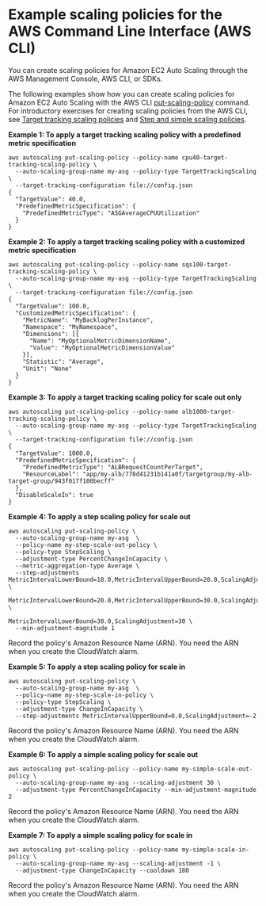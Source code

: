 # Example scaling policies for the AWS Command Line Interface \(AWS CLI\)<a name="examples-scaling-policies"></a>

You can create scaling policies for Amazon EC2 Auto Scaling through the AWS Management Console, AWS CLI, or SDKs\. 

The following examples show how you can create scaling policies for Amazon EC2 Auto Scaling with the AWS CLI [put\-scaling\-policy](https://docs.aws.amazon.com/cli/latest/reference/autoscaling/put-scaling-policy.html) command\. For introductory exercises for creating scaling policies from the AWS CLI, see [Target tracking scaling policies](as-scaling-target-tracking.md) and [Step and simple scaling policies](as-scaling-simple-step.md)\. 

**Example 1: To apply a target tracking scaling policy with a predefined metric specification**

```
aws autoscaling put-scaling-policy --policy-name cpu40-target-tracking-scaling-policy \
  --auto-scaling-group-name my-asg --policy-type TargetTrackingScaling \
  --target-tracking-configuration file://config.json
{
  "TargetValue": 40.0,
  "PredefinedMetricSpecification": {
    "PredefinedMetricType": "ASGAverageCPUUtilization"
  }
}
```

**Example 2: To apply a target tracking scaling policy with a customized metric specification**

```
aws autoscaling put-scaling-policy --policy-name sqs100-target-tracking-scaling-policy \
  --auto-scaling-group-name my-asg --policy-type TargetTrackingScaling \
  --target-tracking-configuration file://config.json
{
  "TargetValue": 100.0,
  "CustomizedMetricSpecification": {
    "MetricName": "MyBacklogPerInstance",
    "Namespace": "MyNamespace",
    "Dimensions": [{
      "Name": "MyOptionalMetricDimensionName",
      "Value": "MyOptionalMetricDimensionValue"
    }],
    "Statistic": "Average",
    "Unit": "None"
  }
}
```

**Example 3: To apply a target tracking scaling policy for scale out only**

```
aws autoscaling put-scaling-policy --policy-name alb1000-target-tracking-scaling-policy \
  --auto-scaling-group-name my-asg --policy-type TargetTrackingScaling \
  --target-tracking-configuration file://config.json
{
  "TargetValue": 1000.0,
  "PredefinedMetricSpecification": {
    "PredefinedMetricType": "ALBRequestCountPerTarget",
    "ResourceLabel": "app/my-alb/778d41231b141a0f/targetgroup/my-alb-target-group/943f017f100becff"
  },
  "DisableScaleIn": true
}
```

**Example 4: To apply a step scaling policy for scale out**

```
aws autoscaling put-scaling-policy \
  --auto-scaling-group-name my-asg  \
  --policy-name my-step-scale-out-policy \
  --policy-type StepScaling \
  --adjustment-type PercentChangeInCapacity \
  --metric-aggregation-type Average \
  --step-adjustments MetricIntervalLowerBound=10.0,MetricIntervalUpperBound=20.0,ScalingAdjustment=10 \
                     MetricIntervalLowerBound=20.0,MetricIntervalUpperBound=30.0,ScalingAdjustment=20 \
                     MetricIntervalLowerBound=30.0,ScalingAdjustment=30 \
  --min-adjustment-magnitude 1
```

Record the policy's Amazon Resource Name \(ARN\)\. You need the ARN when you create the CloudWatch alarm\.

**Example 5: To apply a step scaling policy for scale in**

```
aws autoscaling put-scaling-policy \
  --auto-scaling-group-name my-asg  \
  --policy-name my-step-scale-in-policy \
  --policy-type StepScaling \
  --adjustment-type ChangeInCapacity \
  --step-adjustments MetricIntervalUpperBound=0.0,ScalingAdjustment=-2
```

Record the policy's Amazon Resource Name \(ARN\)\. You need the ARN when you create the CloudWatch alarm\.

**Example 6: To apply a simple scaling policy for scale out**

```
aws autoscaling put-scaling-policy --policy-name my-simple-scale-out-policy \
  --auto-scaling-group-name my-asg --scaling-adjustment 30 \
  --adjustment-type PercentChangeInCapacity --min-adjustment-magnitude 2
```

Record the policy's Amazon Resource Name \(ARN\)\. You need the ARN when you create the CloudWatch alarm\.

**Example 7: To apply a simple scaling policy for scale in**

```
aws autoscaling put-scaling-policy --policy-name my-simple-scale-in-policy \
  --auto-scaling-group-name my-asg --scaling-adjustment -1 \
  --adjustment-type ChangeInCapacity --cooldown 180
```

Record the policy's Amazon Resource Name \(ARN\)\. You need the ARN when you create the CloudWatch alarm\.